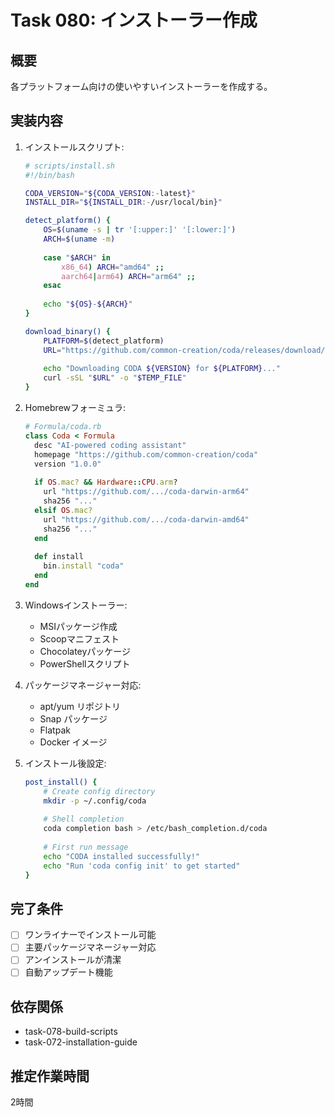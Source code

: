 # Task 080: インストーラー作成

## 概要
各プラットフォーム向けの使いやすいインストーラーを作成する。

## 実装内容
1. インストールスクリプト:
   ```bash
   # scripts/install.sh
   #!/bin/bash
   
   CODA_VERSION="${CODA_VERSION:-latest}"
   INSTALL_DIR="${INSTALL_DIR:-/usr/local/bin}"
   
   detect_platform() {
       OS=$(uname -s | tr '[:upper:]' '[:lower:]')
       ARCH=$(uname -m)
       
       case "$ARCH" in
           x86_64) ARCH="amd64" ;;
           aarch64|arm64) ARCH="arm64" ;;
       esac
       
       echo "${OS}-${ARCH}"
   }
   
   download_binary() {
       PLATFORM=$(detect_platform)
       URL="https://github.com/common-creation/coda/releases/download/${VERSION}/coda-${PLATFORM}"
       
       echo "Downloading CODA ${VERSION} for ${PLATFORM}..."
       curl -sSL "$URL" -o "$TEMP_FILE"
   }
   ```

2. Homebrewフォーミュラ:
   ```ruby
   # Formula/coda.rb
   class Coda < Formula
     desc "AI-powered coding assistant"
     homepage "https://github.com/common-creation/coda"
     version "1.0.0"
     
     if OS.mac? && Hardware::CPU.arm?
       url "https://github.com/.../coda-darwin-arm64"
       sha256 "..."
     elsif OS.mac?
       url "https://github.com/.../coda-darwin-amd64"
       sha256 "..."
     end
     
     def install
       bin.install "coda"
     end
   end
   ```

3. Windowsインストーラー:
   - MSIパッケージ作成
   - Scoopマニフェスト
   - Chocolateyパッケージ
   - PowerShellスクリプト

4. パッケージマネージャー対応:
   - apt/yum リポジトリ
   - Snap パッケージ
   - Flatpak
   - Docker イメージ

5. インストール後設定:
   ```bash
   post_install() {
       # Create config directory
       mkdir -p ~/.config/coda
       
       # Shell completion
       coda completion bash > /etc/bash_completion.d/coda
       
       # First run message
       echo "CODA installed successfully!"
       echo "Run 'coda config init' to get started"
   }
   ```

## 完了条件
- [ ] ワンライナーでインストール可能
- [ ] 主要パッケージマネージャー対応
- [ ] アンインストールが清潔
- [ ] 自動アップデート機能

## 依存関係
- task-078-build-scripts
- task-072-installation-guide

## 推定作業時間
2時間